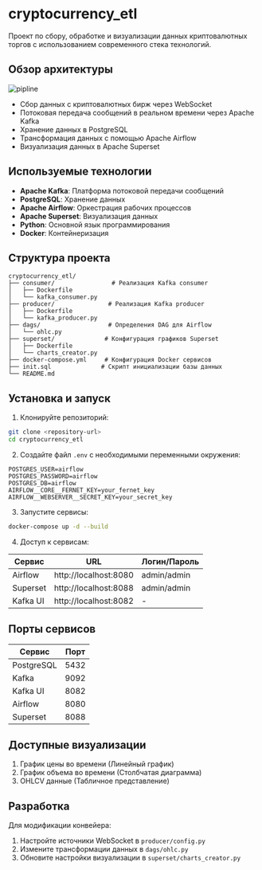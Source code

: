 # cryptocurrency_etl

Проект по сбору, обработке и визуализации данных криптовалютных торгов с использованием современного стека технологий.

## Обзор архитектуры


![pipline](https://github.com/user-attachments/assets/dfa30a67-c90e-4129-924f-c9a5eacf4b57)

- Сбор данных с криптовалютных бирж через WebSocket
- Потоковая передача сообщений в реальном времени через Apache Kafka
- Хранение данных в PostgreSQL
- Трансформация данных с помощью Apache Airflow
- Визуализация данных в Apache Superset

## Используемые технологии

- **Apache Kafka**: Платформа потоковой передачи сообщений
- **PostgreSQL**: Хранение данных
- **Apache Airflow**: Оркестрация рабочих процессов
- **Apache Superset**: Визуализация данных
- **Python**: Основной язык программирования
- **Docker**: Контейнеризация

## Структура проекта

```
cryptocurrency_etl/
├── consumer/                # Реализация Kafka consumer
│   ├── Dockerfile
│   └── kafka_consumer.py
├── producer/               # Реализация Kafka producer
│   ├── Dockerfile
│   └── kafka_producer.py
├── dags/                   # Определения DAG для Airflow
│   └── ohlc.py
├── superset/              # Конфигурация графиков Superset
│   ├── Dockerfile
│   └── charts_creator.py
├── docker-compose.yml     # Конфигурация Docker сервисов
├── init.sql              # Скрипт инициализации базы данных
└── README.md
```

## Установка и запуск

1. Клонируйте репозиторий:
```bash
git clone <repository-url>
cd cryptocurrency_etl
```

2. Создайте файл `.env` с необходимыми переменными окружения:
```env
POSTGRES_USER=airflow
POSTGRES_PASSWORD=airflow
POSTGRES_DB=airflow
AIRFLOW__CORE__FERNET_KEY=your_fernet_key
AIRFLOW__WEBSERVER__SECRET_KEY=your_secret_key
```

3. Запустите сервисы:
```bash
docker-compose up -d --build
```

4. Доступ к сервисам:

| Сервис | URL | Логин/Пароль |
|--------|-----|--------------|
| Airflow | http://localhost:8080 | admin/admin |
| Superset | http://localhost:8088 | admin/admin |
| Kafka UI | http://localhost:8082 | - |

## Порты сервисов

| Сервис | Порт |
|--------|------|
| PostgreSQL | 5432 |
| Kafka | 9092 |
| Kafka UI | 8082 |
| Airflow | 8080 |
| Superset | 8088 |

## Доступные визуализации

1. График цены во времени (Линейный график)
2. График объема во времени (Столбчатая диаграмма)
3. OHLCV данные (Табличное представление)

## Разработка

Для модификации конвейера:

1. Настройте источники WebSocket в `producer/config.py`
2. Измените трансформации данных в `dags/ohlc.py`
3. Обновите настройки визуализации в `superset/charts_creator.py`
